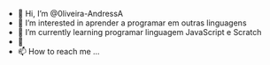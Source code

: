 - 👋 Hi, I’m @0liveira-AndressA
- 👀 I’m interested in  aprender a programar em outras linguagens
- 🌱 I’m currently learning  programar  linguagem  JavaScript e Scratch
- 💞️
- 📫 How to reach me ...

<!---
0liveira-AndressA/0liveira-AndressA is a ✨ special ✨ repository because its `README.md` (this file) appears on your GitHub profile.
You can click the Preview link to take a look at your changes.
--->
